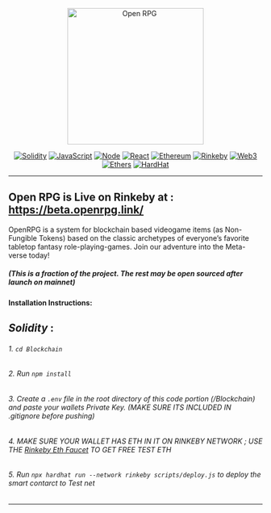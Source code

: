 <p align="center">
    <a href="/#" title="OpenRPG">
        <img  height=270px src="https://mnt-swap-live-media.s3.us-east-2.amazonaws.com/openrpg4.png" alt="Open RPG">
    </a>
</p>

<div align="center">


[![Solidity](https://img.shields.io/badge/Solidity-%5E0.8.7-red)](https://img.shields.io/badge/Solidity-%5E0.8.7-red)   [![JavaScript](https://img.shields.io/badge/JavaScript-ES9-%23FFFF00)](https://img.shields.io/badge/JavaScript-ES9-%23FFFF00)    [![Node](https://img.shields.io/badge/NodeJS-v10.16.2-brightgreen)](https://img.shields.io/badge/NodeJS-v10.16.2-brightgreen) [![React](https://img.shields.io/badge/ReactJS-v17.0-%2361DBFB)](https://img.shields.io/badge/ReactJS-v17.0-%2361DBFB)    [![Ethereum](https://img.shields.io/badge/Ethereum-main--net-%23ecf0f1)](https://img.shields.io/badge/Ethereum-main--net-%23ecf0f1)    [![Rinkeby](https://img.shields.io/badge/Rinkeby-test--net-%23FFA500)](https://img.shields.io/badge/Rinkeby-test--net-%23FFA500)    [![Web3](https://img.shields.io/badge/Web3-1.3.5-green)](https://img.shields.io/badge/Web3-1.3.5-green)    [![Ethers](https://img.shields.io/badge/Ethers-5.1.3-%239370DB)](https://img.shields.io/badge/Ethers-5.1.3-%239370DB) [![HardHat](https://img.shields.io/badge/Hardhat-compiler-red)](https://img.shields.io/badge/Hardhat-compiler-red)
    

</div>

---

## Open RPG is Live on Rinkeby at : https://beta.openrpg.link/

OpenRPG is a system for blockchain based videogame items (as Non-Fungible Tokens) based on the classic archetypes of everyone’s favorite tabletop fantasy role-playing-games. Join our adventure into the Meta-verse today!

##### (This is a fraction of the project. The rest may be open sourced after launch on mainnet)

**Installation Instructions:**

***Solidity***  :
-----------------------------------
######      1. `cd Blockchain`

######      2. Run   `npm install`

######      3. Create a `.env` file in the root directory of this code portion (/Blockchain) and paste your wallets Private Key. (MAKE SURE ITS INCLUDED IN .gitignore before pushing)

######      4. MAKE SURE YOUR WALLET HAS ETH IN IT ON RINKEBY NETWORK ; USE THE [Rinkeby Eth Faucet](https://faucets.chain.link/rinkeby) TO GET FREE TEST ETH 


######      5. Run `npx hardhat run --network rinkeby scripts/deploy.js` to deploy the smart contarct to Test net

--------------------------------------



